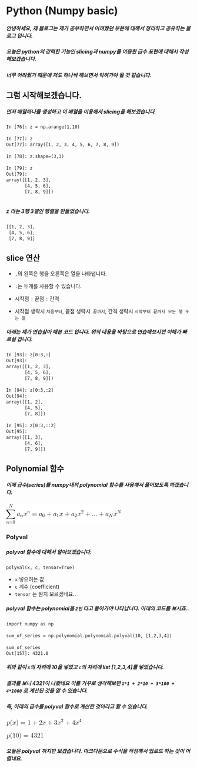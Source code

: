 # Python (Numpy basic)


##### 안녕하세요, 제 블로그는 제가 공부하면서 어려웠던 부분에 대해서 정리하고 공유하는 블로그 입니다.

##### 오늘은 python의 강력한 기능인 slicing과 numpy를 이용한 급수 표현에 대해서 작성해보겠습니다.

##### 너무 어려웠기 때문에 저도 하나씩 해보면서 익혀가야 될 것 같습니다.


## 그럼 시작해보겠습니다.


##### 먼저 배열하나를 생성하고 이 배열을 이용해서 slicing을 해보겠습니다.

```
In [76]: z = np.arange(1,10)

In [77]: z
Out[77]: array([1, 2, 3, 4, 5, 6, 7, 8, 9])

In [78]: z.shape=(3,3)

In [79]: z
Out[79]: 
array([[1, 2, 3],
       [4, 5, 6],
       [7, 8, 9]])


```

##### z 라는 3행 3열인 행렬을 만들었습니다.

```
[[1, 2, 3],
 [4, 5, 6],
 [7, 8, 9]]
```

## slice 연산

* `,`의 왼쪽은 행을 오른쪽은 열을 나타냅니다.

* `:`는 두개를 사용할 수 있습니다.

* 시작점 `:` 끝점 `:` 간격

* 시작점 생략시 `처음부터`, 끝점 생략시` 끝까지`, 간격 생략시 `시작부터 끝까지 모든 행 또는 열`


##### 아래는 제가 연습삼아 해본 코드 입니다. 위의 내용을 바탕으로 연습해보시면 이해가 빠르실 겁니다.

```
In [93]: z[0:3,:]
Out[93]: 
array([[1, 2, 3],
       [4, 5, 6],
       [7, 8, 9]])

In [94]: z[0:3,:2]
Out[94]: 
array([[1, 2],
       [4, 5],
       [7, 8]])

In [95]: z[0:3,::2]
Out[95]: 
array([[1, 3],
       [4, 6],
       [7, 9]])

```

## Polynomial 함수

##### 이제 급수(series)를 numpy내의 polynomial 함수를 사용해서 풀어보도록 하겠습니다. 

![sereis](../assets/img/2017-08-17_1.gif)



### Polyval

##### polyval 함수에 대해서 알아보겠습니다.

`polyval(x, c, tensor=True)`

* `x` 넣으려는 값
* `c` 계수 (coefficient)
* `tensor` 는 뭔지 모르겠네요..

##### polyval 함수는 polynomial을 `2번` 타고 들어가야 나타납니다. 아래의 코드를 보시죠..


```
import numpy as np

sum_of_series = np.polynomial.polynomial.polyval(10, [1,2,3,4])

sum_of_series
Out[157]: 4321.0
```

##### 위와 같이 `x`의 자리에 10을 넣었고 `c`의 자리에 list [1,2,3,4]를 넣었습니다. 
##### 결과를 보니 4321이 나왔네요 이를 거꾸로 생각해보면  `1*1 + 2*10 + 3*100 + 4*1000` 로 계산된 것을 알 수 있습니다.
##### 즉, 아래의 급수를 polyval 함수로 계산한 것이라고 할 수 있습니다.

![sereis](../assets/img/2017-08-17_2.gif)

![sereis](../assets/img/2017-08-17_3.gif)



##### 오늘은 polyval 까지만 보겠습니다. 마크다운으로 수식을 작성해서 업로드 하는 것이 어렵네요.


